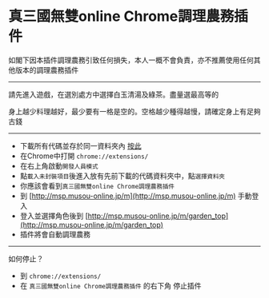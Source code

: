 # 真三國無雙online Chrome調理農務插件

如閣下因本插件調理農務引致任何損失，本人一概不會負責，亦不推薦使用任何其他版本的調理農務插件

---

請先進入遊戲，在選別處方中選擇白玉清湯及綠茶。盡量選最高等的

身上越少料理越好，最少要有一格是空的。空格越少種得越慢，請確定身上有足夠古錢

---

 - 下載所有代碼並存於同一資料夾內 [按此](https://github.com/tom10271/musou-online-farmer-chrome-extension/archive/master.zip)
 - 在Chrome中打開 `chrome://extensions/`
 - 在右上角啟動`開發人員模式`
 - 點`載入未封裝項目`後進入放有先前下載的代碼資料夾中，點`選擇資料夾`
 - 你應該會看到`真三國無雙online Chrome調理農務插件`
 - 到 [http://msp.musou-online.jp/m](http://msp.musou-online.jp/m) 手動登入
 - 登入並選擇角色後到 [http://msp.musou-online.jp/m/garden_top](http://msp.musou-online.jp/m/garden_top)
 - 插件將會自動調理農務
 
---
 
如何停止？

 - 到 `chrome://extensions/`
 - 在 `真三國無雙online Chrome調理農務插件` 的右下角 停止插件
